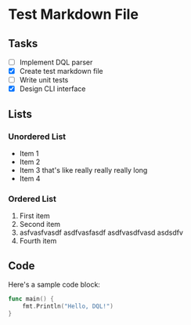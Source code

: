 # Test Markdown File

## Tasks

- [ ] Implement DQL parser
- [x] Create test markdown file
- [ ] Write unit tests
- [x] Design CLI interface

## Lists

### Unordered List

- Item 1
- Item 2
- Item 3 that's
  like really
  really
  really
  long
- Item 4

### Ordered List

1. First item
2. Second item
3. asfvasfvasdf
   asdfvasfasdf
   asdfvasdfvasd
   asdsdfv
4. Fourth item

## Code

Here's a sample code block:

```go
func main() {
    fmt.Println("Hello, DQL!")
}
```
